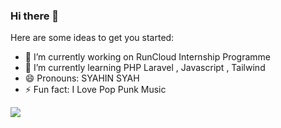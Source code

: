 ### Hi there 👋

Here are some ideas to get you started:

- 🔭 I’m currently working on RunCloud Internship Programme
- 🌱 I’m currently learning PHP Laravel , Javascript , Tailwind
- 😄 Pronouns: SYAHIN SYAH
- ⚡ Fun fact: I Love Pop Punk Music

<img src="https://github-readme-stats.vercel.app/api?username=SyahinSyah&&show_icons=true&title_color=ffffff&icon_color=bb2acf&text_color=daf7dc&bg_color=#ffffff">
